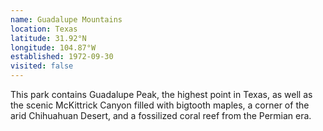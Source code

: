 ```yaml
---
name: Guadalupe Mountains
location: Texas
latitude: 31.92°N
longitude: 104.87°W
established: 1972-09-30
visited: false
---
```


This park contains Guadalupe Peak, the highest point in Texas, as well as the scenic McKittrick Canyon filled with bigtooth maples, a corner of the arid Chihuahuan Desert, and a fossilized coral reef from the Permian era.
